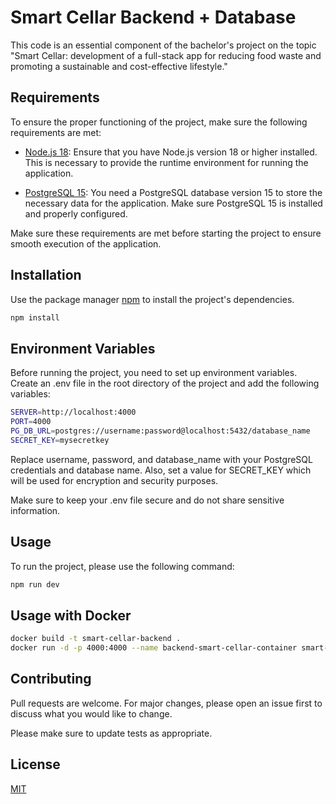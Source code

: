 # Smart Cellar Backend + Database

This code is an essential component of the bachelor's project on the topic "Smart Cellar: development of a full-stack app for reducing food waste and promoting a sustainable and cost-effective lifestyle."


## Requirements

To ensure the proper functioning of the project, make sure the following requirements are met:

* [Node.js 18](https://nodejs.org/en/download): Ensure that you have Node.js version 18 or higher installed. This is necessary to provide the runtime environment for running the application.

* [PostgreSQL 15](https://www.postgresql.org/download/): You need a PostgreSQL database version 15 to store the necessary data for the application. Make sure PostgreSQL 15 is installed and properly configured.

Make sure these requirements are met before starting the project to ensure smooth execution of the application.

## Installation
Use the package manager [npm](https://docs.npmjs.com/downloading-and-installing-node-js-and-npm) to install the project's dependencies.

```bash
npm install
```
## Environment Variables

Before running the project, you need to set up environment variables. Create an .env file in the root directory of the project and add the following variables:
```bash
SERVER=http://localhost:4000
PORT=4000
PG_DB_URL=postgres://username:password@localhost:5432/database_name
SECRET_KEY=mysecretkey
```
Replace username, password, and database_name with your PostgreSQL credentials and database name. Also, set a value for SECRET_KEY which will be used for encryption and security purposes.

Make sure to keep your .env file secure and do not share sensitive information.

## Usage
To run the project, please use the following command:

```bash
npm run dev
```

## Usage with Docker

```bash
docker build -t smart-cellar-backend .
docker run -d -p 4000:4000 --name backend-smart-cellar-container smart-cellar-backend
```

## Contributing

Pull requests are welcome. For major changes, please open an issue first
to discuss what you would like to change.

Please make sure to update tests as appropriate.

## License

[MIT](LICENSE)
